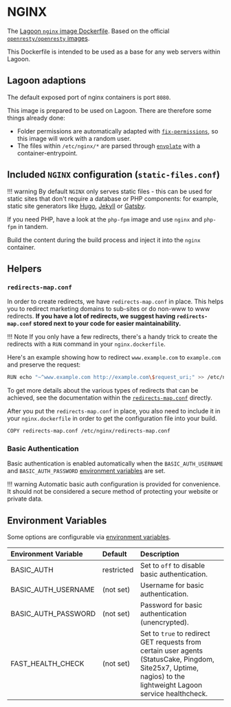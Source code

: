 # NGINX

The [Lagoon `nginx` image Dockerfile](https://github.com/uselagoon/lagoon-images/blob/main/images/nginx/Dockerfile). Based on the official [`openresty/openresty` images](https://hub.docker.com/r/openresty/openresty/).

This Dockerfile is intended to be used as a base for any web servers within Lagoon.

## Lagoon adaptions

The default exposed port of nginx containers is port `8080`.

This image is prepared to be used on Lagoon. There are therefore some things already done:

* Folder permissions are automatically adapted with [`fix-permissions`](https://github.com/uselagoon/lagoon-images/blob/main/images/commons/fix-permissions), so this image will work with a random user.
* The files within `/etc/nginx/*` are parsed through [`envplate`](https://github.com/kreuzwerker/envplate) with a container-entrypoint.

## Included `NGINX` configuration \(`static-files.conf`\)

!!! warning
    By default `NGINX` only serves static files - this can be used for static sites that don't require a database or PHP components: for example, static site generators like [Hugo](https://gohugo.io/), [Jekyll](https://jekyllrb.com/) or [Gatsby](https://www.gatsbyjs.org/).

If you need PHP, have a look at the `php-fpm` image and use `nginx` and `php-fpm` in tandem.

Build the content during the build process and inject it into the `nginx` container.

## Helpers

### `redirects-map.conf`

In order to create redirects, we have `redirects-map.conf` in place. This helps you to redirect marketing domains to sub-sites or do non-www to www redirects. **If you have a lot of redirects, we suggest having `redirects-map.conf` stored next to your code for easier maintainability.**

!!! Note
    If you only have a few redirects, there's a handy trick to create the redirects with a `RUN` command in your `nginx.dockerfile`.

Here's an example showing how to redirect `www.example.com` to `example.com` and preserve the request:

```bash title="Redirect"
RUN echo "~^www.example.com http://example.com\$request_uri;" >> /etc/nginx/redirects-map.conf
```

To get more details about the various types of redirects that can be achieved, see the documentation within the [`redirects-map.conf`](https://github.com/uselagoon/lagoon-images/blob/main/images/nginx/redirects-map.conf) directly.

After you put the `redirects-map.conf` in place, you also need to include it in your `nginx.dockerfile` in order to get the configuration file into your build.

```bash title="nginx.dockerfile"
COPY redirects-map.conf /etc/nginx/redirects-map.conf
```

### Basic Authentication

Basic authentication is enabled automatically when the `BASIC_AUTH_USERNAME`
and `BASIC_AUTH_PASSWORD` [environment
variables](../using-lagoon-advanced/environment-variables.md) are set.

!!! warning
    Automatic basic auth configuration is provided for convenience. It should not be considered a secure method of protecting your website or private data.

## Environment Variables

Some options are configurable via [environment
variables](../using-lagoon-advanced/environment-variables.md).

| Environment Variable | Default    | Description |
| :------------------- | :--------- | :--- |
| BASIC_AUTH           | restricted | Set to `off` to disable basic authentication.                                                                                                                  |
| BASIC_AUTH_USERNAME  | (not set)  | Username for basic authentication.                                                                                                                             |
| BASIC_AUTH_PASSWORD  | (not set)  | Password for basic authentication (unencrypted).                                                                                                               |
| FAST_HEALTH_CHECK    | (not set)  | Set to `true` to redirect GET requests from certain user agents (StatusCake, Pingdom, Site25x7, Uptime, nagios) to the lightweight Lagoon service healthcheck. |
